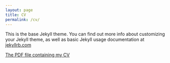 ```yaml
---
layout: page
title: CV 
permalink: /cv/
---
```


This is the base Jekyll theme. You can find out more info about customizing your Jekyll theme, as well as basic Jekyll usage documentation at [jekyllrb.com](https://jekyllrb.com/)

[The PDF file containing my CV](https://github.com/BastienGolomer/BastienGolomer.github.io/blob/main/CV_baseline.pdf)



